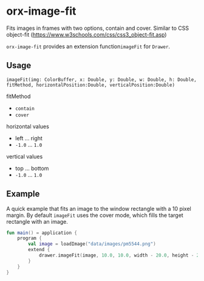 # orx-image-fit

Fits images in frames with two options, contain and cover. Similar to CSS object-fit (https://www.w3schools.com/css/css3_object-fit.asp)

`orx-image-fit` provides an extension function`imageFit` for `Drawer`.

## Usage

`imageFit(img: ColorBuffer, x: Double, y: Double, w: Double, h: Double, fitMethod, horizontalPosition:Double, verticalPosition:Double)`

fitMethod
 - `contain`
 - `cover`
 
horizontal values
 - left ... right
 - `-1.0` ... `1.0`
 
 vertical values
 - top ... bottom
 - `-1.0` ... `1.0`
 
## Example 
 
A quick example that fits an image to the window rectangle with a 10 pixel margin. By default
`imageFit` uses the cover mode, which fills the target rectangle with an image.
  
```kotlin
fun main() = application {
    program {
        val image = loadImage("data/images/pm5544.png")
        extend {
            drawer.imageFit(image, 10.0, 10.0, width - 20.0, height - 20.0)
        }
    }
}
``` 
 
